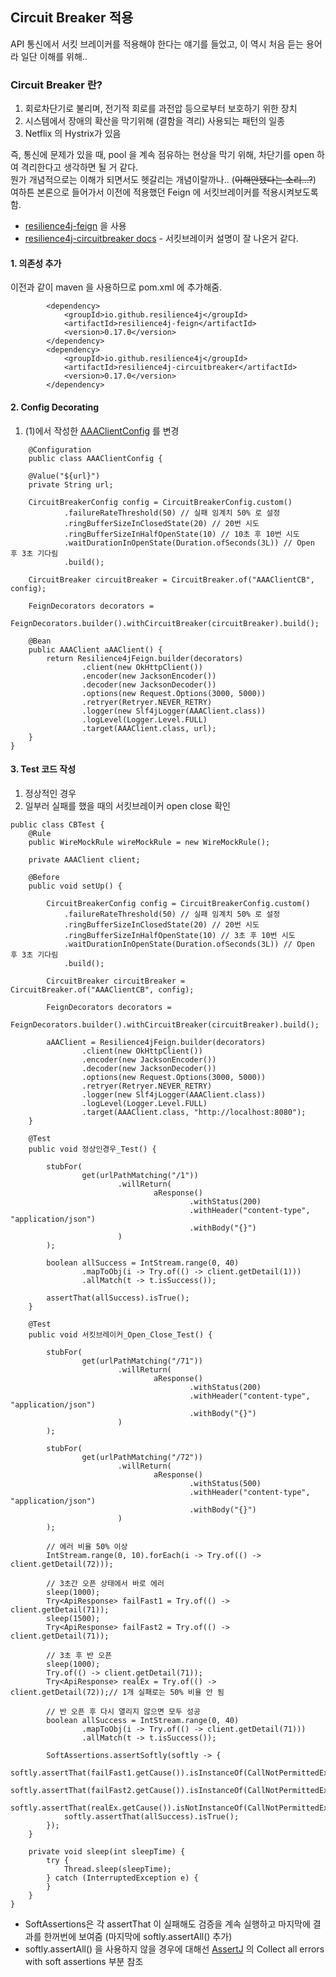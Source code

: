 ## Circuit Breaker 적용
API 통신에서 서킷 브레이커를 적용해야 한다는 얘기를 들었고, 이 역시 처음 듣는 용어라 일단 이해를 위해..

### Circuit Breaker 란?
1. 회로차단기로 불리며, 전기적 회로를 과전압 등으로부터 보호하기 위한 장치
2. 시스템에서 장애의 확산을 막기위해 (결함을 격리) 사용되는 패턴의 일종
3. Netflix 의 Hystrix가 있음

즉, 통신에 문제가 있을 때, pool 을 계속 점유하는 현상을 막기 위해, 차단기를 open 하여 격리한다고 생각하면 될 거 같다.  
뭔가 개념적으로는 이해가 되면서도 헷갈리는 개념이랄까나.. (~~이해안됐다는 소리...?~~)
여하튼 본론으로 들어가서 이전에 적용했던 Feign 에 서킷브레이커를 적용시켜보도록 함.  
- [resilience4j-feign](https://github.com/resilience4j/resilience4j/tree/master/resilience4j-feign) 을 사용
- [resilience4j-circuitbreaker docs](https://resilience4j.readme.io/docs/circuitbreaker) - 서킷브레이커 설명이 잘 나온거 같다.

#### 1. 의존성 추가
이전과 같이 maven 을 사용하므로 pom.xml 에 추가해줌.
```
        <dependency>
            <groupId>io.github.resilience4j</groupId>
            <artifactId>resilience4j-feign</artifactId>
            <version>0.17.0</version>
        </dependency>
        <dependency>
            <groupId>io.github.resilience4j</groupId>
            <artifactId>resilience4j-circuitbreaker</artifactId>
            <version>0.17.0</version>
        </dependency>
```

#### 2. Config Decorating
1. (1)에서 작성한 [AAAClientConfig](https://github.com/ysjune/study/blob/master/JAVA/Feign%20%EC%82%AC%EC%9A%A9(1).md) 를 변경
```
    @Configuration
    public class AAAClientConfig {
    
    @Value("${url}")
    private String url;

    CircuitBreakerConfig config = CircuitBreakerConfig.custom()
            .failureRateThreshold(50) // 실패 임계치 50% 로 설정
            .ringBufferSizeInClosedState(20) // 20번 시도 
            .ringBufferSizeInHalfOpenState(10) // 10초 후 10번 시도
            .waitDurationInOpenState(Duration.ofSeconds(3L)) // Open 후 3초 기다림
            .build();

    CircuitBreaker circuitBreaker = CircuitBreaker.of("AAAClientCB", config);

    FeignDecorators decorators =
            FeignDecorators.builder().withCircuitBreaker(circuitBreaker).build();

    @Bean
    public AAAClient aAAClient() {
        return Resilience4jFeign.builder(decorators)
                .client(new OkHttpClient())
                .encoder(new JacksonEncoder())
                .decoder(new JacksonDecoder())
                .options(new Request.Options(3000, 5000))
                .retryer(Retryer.NEVER_RETRY)
                .logger(new Slf4jLogger(AAAClient.class))
                .logLevel(Logger.Level.FULL)
                .target(AAAClient.class, url);
    }
}
```
#### 3. Test 코드 작성

1. 정상적인 경우
2. 일부러 실패를 했을 때의 서킷브레이커 open close 확인

```
public class CBTest {
    @Rule
    public WireMockRule wireMockRule = new WireMockRule();
    
    private AAAClient client;
    
    @Before
    public void setUp() {
        
        CircuitBreakerConfig config = CircuitBreakerConfig.custom()
            .failureRateThreshold(50) // 실패 임계치 50% 로 설정
            .ringBufferSizeInClosedState(20) // 20번 시도 
            .ringBufferSizeInHalfOpenState(10) // 3초 후 10번 시도
            .waitDurationInOpenState(Duration.ofSeconds(3L)) // Open 후 3초 기다림
            .build();

        CircuitBreaker circuitBreaker = CircuitBreaker.of("AAAClientCB", config);

        FeignDecorators decorators =
              FeignDecorators.builder().withCircuitBreaker(circuitBreaker).build();
    
        aAAClient = Resilience4jFeign.builder(decorators)
                .client(new OkHttpClient())
                .encoder(new JacksonEncoder())
                .decoder(new JacksonDecoder())
                .options(new Request.Options(3000, 5000))
                .retryer(Retryer.NEVER_RETRY)
                .logger(new Slf4jLogger(AAAClient.class))
                .logLevel(Logger.Level.FULL)
                .target(AAAClient.class, "http://localhost:8080");
    }

    @Test
    public void 정상인경우_Test() {

        stubFor(
                get(urlPathMatching("/1"))
                        .willReturn(
                                aResponse()
                                        .withStatus(200)
                                        .withHeader("content-type", "application/json")
                                        .withBody("{}")
                        )
        );

        boolean allSuccess = IntStream.range(0, 40)
                .mapToObj(i -> Try.of(() -> client.getDetail(1)))
                .allMatch(t -> t.isSuccess());

        assertThat(allSuccess).isTrue();
    }
    
    @Test
    public void 서킷브레이커_Open_Close_Test() {

        stubFor(
                get(urlPathMatching("/71"))
                        .willReturn(
                                aResponse()
                                        .withStatus(200)
                                        .withHeader("content-type", "application/json")
                                        .withBody("{}")
                        )
        );

        stubFor(
                get(urlPathMatching("/72"))
                        .willReturn(
                                aResponse()
                                        .withStatus(500)
                                        .withHeader("content-type", "application/json")
                                        .withBody("{}")
                        )
        );

        // 에러 비율 50% 이상
        IntStream.range(0, 10).forEach(i -> Try.of(() -> client.getDetail(72)));

        // 3초간 오픈 상태에서 바로 에러
        sleep(1000);
        Try<ApiResponse> failFast1 = Try.of(() -> client.getDetail(71));
        sleep(1500);
        Try<ApiResponse> failFast2 = Try.of(() -> client.getDetail(71));

        // 3초 후 반 오픈
        sleep(1000);
        Try.of(() -> client.getDetail(71));
        Try<ApiResponse> realEx = Try.of(() -> client.getDetail(72));// 1개 실패로는 50% 비율 안 됨

        // 반 오픈 후 다시 열리지 않으면 모두 성공
        boolean allSuccess = IntStream.range(0, 40)
                .mapToObj(i -> Try.of(() -> client.getDetail(71)))
                .allMatch(t -> t.isSuccess());

        SoftAssertions.assertSoftly(softly -> {
            softly.assertThat(failFast1.getCause()).isInstanceOf(CallNotPermittedException.class);
            softly.assertThat(failFast2.getCause()).isInstanceOf(CallNotPermittedException.class);
            softly.assertThat(realEx.getCause()).isNotInstanceOf(CallNotPermittedException.class);
            softly.assertThat(allSuccess).isTrue();
        });
    }

    private void sleep(int sleepTime) {
        try {
            Thread.sleep(sleepTime);
        } catch (InterruptedException e) {
        }
    }
}
```

- SoftAssertions은 각 assertThat 이 실패해도 검증을 계속 실행하고 마지막에 결과를 한꺼번에 보여줌 (마지막에 softly.assertAll() 추가)
- softly.assertAll() 을 사용하지 않을 경우에 대해선 [AssertJ](https://joel-costigliola.github.io/assertj/assertj-core-features-highlight.html#JUnitSoftAssertions) 의 Collect all errors with soft assertions 부분 참조

